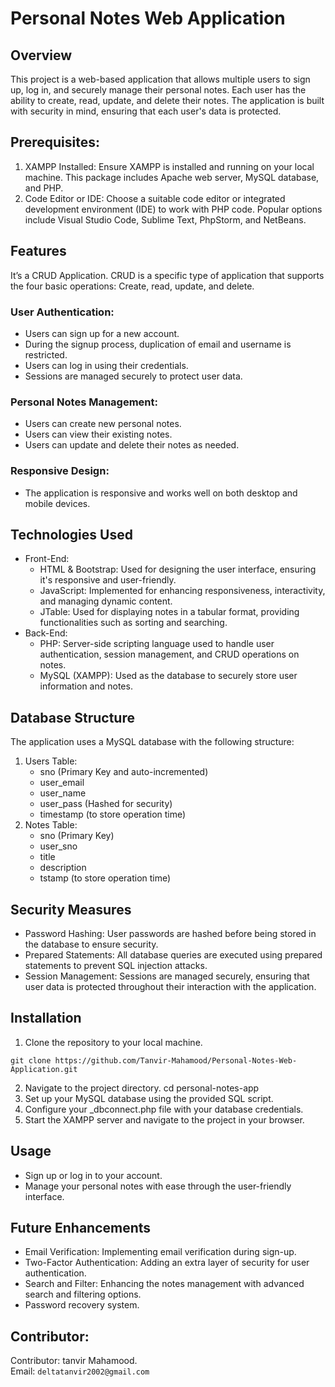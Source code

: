 # Personal Notes Web Application

## Overview
This project is a web-based application that allows multiple users to sign up, log in, and securely manage their personal notes. 
Each user has the ability to create, read, update, and delete their notes. The application is built with security in mind, ensuring that each user's data is protected.

## Prerequisites:
1. XAMPP Installed: Ensure XAMPP is installed and running on your local machine. This package includes Apache web server, MySQL database, and PHP.
2. Code Editor or IDE: Choose a suitable code editor or integrated development environment (IDE) to work with PHP code. Popular options include Visual Studio Code, Sublime Text, PhpStorm, and NetBeans.

## Features
It’s a CRUD Application. CRUD is a specific type of application that supports the four basic operations: Create, read, update, and delete.<br>

### User Authentication:
- Users can sign up for a new account.
- During the signup process, duplication of email and username is restricted.
- Users can log in using their credentials.
- Sessions are managed securely to protect user data.

### Personal Notes Management:
- Users can create new personal notes.
- Users can view their existing notes.
- Users can update and delete their notes as needed.

### Responsive Design:
- The application is responsive and works well on both desktop and mobile devices.


## Technologies Used
- Front-End:
  - HTML & Bootstrap: Used for designing the user interface, ensuring it's responsive and user-friendly.
  - JavaScript: Implemented for enhancing responsiveness, interactivity, and managing dynamic content.
  - JTable: Used for displaying notes in a tabular format, providing functionalities such as sorting and searching.
- Back-End:
  - PHP: Server-side scripting language used to handle user authentication, session management, and CRUD operations on notes.
  - MySQL (XAMPP): Used as the database to securely store user information and notes.


## Database Structure
The application uses a MySQL database with the following structure:<br>
1. Users Table:
   - sno (Primary Key and auto-incremented)
   - user_email
   - user_name
   - user_pass (Hashed for security)
   - timestamp (to store operation time)
2. Notes Table:
   - sno (Primary Key)
   - user_sno
   - title
   - description
   - tstamp (to store operation time)

## Security Measures
- Password Hashing: User passwords are hashed before being stored in the database to ensure security.
- Prepared Statements: All database queries are executed using prepared statements to prevent SQL injection attacks.
- Session Management: Sessions are managed securely, ensuring that user data is protected throughout their interaction with the application.
  
## Installation
1. Clone the repository to your local machine.

```
git clone https://github.com/Tanvir-Mahamood/Personal-Notes-Web-Application.git
```

2. Navigate to the project directory.
cd personal-notes-app
3. Set up your MySQL database using the provided SQL script.
4. Configure your _dbconnect.php file with your database credentials.
5. Start the XAMPP server and navigate to the project in your browser.

## Usage
- Sign up or log in to your account.
- Manage your personal notes with ease through the user-friendly interface.

## Future Enhancements
- Email Verification: Implementing email verification during sign-up.
- Two-Factor Authentication: Adding an extra layer of security for user authentication.
- Search and Filter: Enhancing the notes management with advanced search and filtering options.
- Password recovery system.

## Contributor:
Contributor: tanvir Mahamood. <br>
Email: `deltatanvir2002@gmail.com`

